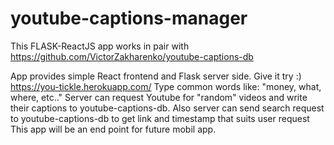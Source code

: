 # youtube-captions-manager

This FLASK-ReactJS app works in pair with https://github.com/VictorZakharenko/youtube-captions-db

App provides simple React frontend and Flask server side. Give it try :) https://you-tickle.herokuapp.com/ Type common words like: "money, what, where, etc.."
Server can request Youtube for "random" videos and write their captions to youtube-captions-db.
Also server can send search request to youtube-captions-db to get link and timestamp that suits user request
This app will be an end point for future mobil app. 
